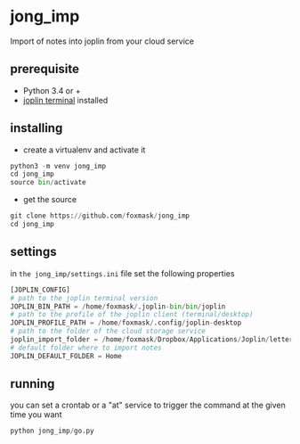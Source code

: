 # jong_imp

Import of notes into joplin from your cloud service

## prerequisite

* Python 3.4 or +
* [joplin terminal](https://joplin.cozic.net/terminal/) installed

## installing

* create a virtualenv and activate it

```python 
python3 -m venv jong_imp
cd jong_imp
source bin/activate
```

* get the source 

```python
git clone https://github.com/foxmask/jong_imp
cd jong_imp
```

## settings 

in `the jong_imp/settings.ini` file set the following properties
 
```python 
[JOPLIN_CONFIG]
# path to the joplin terminal version
JOPLIN_BIN_PATH = /home/foxmask/.joplin-bin/bin/joplin
# path to the profile of the joplin client (terminal/desktop)
JOPLIN_PROFILE_PATH = /home/foxmask/.config/joplin-desktop
# path to the folder of the cloud storage service
joplin_import_folder = /home/foxmask/Dropbox/Applications/Joplin/letterbox/
# default folder where to import notes
JOPLIN_DEFAULT_FOLDER = Home
```

## running

you can set a crontab or a "at" service to trigger the command at the given time you want

```python
python jong_imp/go.py 
```
